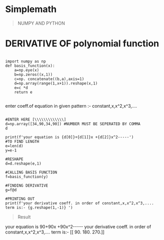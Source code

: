 # Simplemath


> NUMPY AND PYTHON

# DERIVATIVE OF polynomial function

```

import numpy as np
def basis_function(x):
    a=np.eye(x)
    b=np.zeros((x,1))
    c=np. concatenate((b,a),axis=1)
    d=np.array(range(1,x+1)).reshape(x,1)
    e=c *d
    return e
    
```
enter  coeff.of equation  in given pattern :- constant,x,x^2,x^3,....

```

#ENTER HERE [\\\\\\\\\\\\\]
d=np.array([34,90,34,90]) #NUMBER MUST BE SEPERATED BY COMMA
d

```

```
print(f'your equation is {d[0]}+{d[1]}x +{d[2]}x^2-----')
#TO FIND LENGTH
e=len(d)
y=e-1

#RESHAPE
d=d.reshape(e,1)

#CALLING BASIS FUNCTION
f=basis_function(y)

#FINDING DERIVATIVE
g=f@d

#PRINTING OUT
print(f'your derivative coeff. in order of constant,x,x^2,x^3,.... term is:- {g.reshape(1,-1)} ')

```
> Result

your equation is 90+90x +90x^2-----
your derivative coeff. in order of constant,x,x^2,x^3,.... term is:- [[ 90. 180. 270.]]


